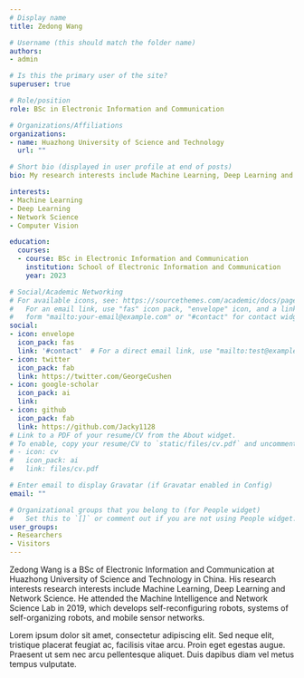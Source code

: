 ```yaml
---
# Display name
title: Zedong Wang

# Username (this should match the folder name)
authors:
- admin

# Is this the primary user of the site?
superuser: true

# Role/position
role: BSc in Electronic Information and Communication

# Organizations/Affiliations
organizations:
- name: Huazhong University of Science and Technology
  url: ""

# Short bio (displayed in user profile at end of posts)
bio: My research interests include Machine Learning, Deep Learning and Network Science.

interests:
- Machine Learning
- Deep Learning
- Network Science
- Computer Vision

education:
  courses:
  - course: BSc in Electronic Information and Communication
    institution: School of Electronic Information and Communication
    year: 2023

# Social/Academic Networking
# For available icons, see: https://sourcethemes.com/academic/docs/page-builder/#icons
#   For an email link, use "fas" icon pack, "envelope" icon, and a link in the
#   form "mailto:your-email@example.com" or "#contact" for contact widget.
social:
- icon: envelope
  icon_pack: fas
  link: '#contact'  # For a direct email link, use "mailto:test@example.org".
- icon: twitter
  icon_pack: fab
  link: https://twitter.com/GeorgeCushen
- icon: google-scholar
  icon_pack: ai
  link: 
- icon: github
  icon_pack: fab
  link: https://github.com/Jacky1128
# Link to a PDF of your resume/CV from the About widget.
# To enable, copy your resume/CV to `static/files/cv.pdf` and uncomment the lines below.
# - icon: cv
#   icon_pack: ai
#   link: files/cv.pdf

# Enter email to display Gravatar (if Gravatar enabled in Config)
email: ""

# Organizational groups that you belong to (for People widget)
#   Set this to `[]` or comment out if you are not using People widget.
user_groups:
- Researchers
- Visitors
---
```


Zedong Wang is a BSc of Electronic Information and Communication at Huazhong University of Science and Technology in China. His research interests research interests include Machine Learning, Deep Learning and Network Science. He attended the Machine Intelligence and Network Science Lab in 2019, which develops self-reconfiguring robots, systems of self-organizing robots, and mobile sensor networks.

Lorem ipsum dolor sit amet, consectetur adipiscing elit. Sed neque elit, tristique placerat feugiat ac, facilisis vitae arcu. Proin eget egestas augue. Praesent ut sem nec arcu pellentesque aliquet. Duis dapibus diam vel metus tempus vulputate.

